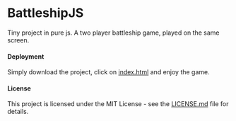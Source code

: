 # BattleshipJS

Tiny project in pure js. A two player battleship game, played on the same screen.

#### Deployment

Simply download the project, click on [index.html](./index.html) and enjoy the game.

#### License

This project is licensed under the MIT License - see the [LICENSE.md](./LICENSE.md) file for details.